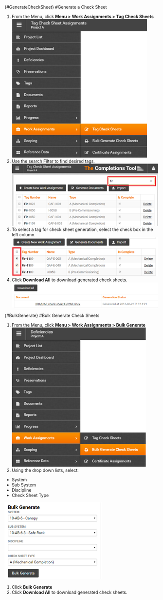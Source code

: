 {#GenerateCheckSheet}
#Generate a Check Sheet 
1. From the Menu, click **Menu > Work Assignments > Tag Check Sheets**  
![Menu > Work Assignments > Tag Check Sheets](images\Mtagchecksheetassignments.PNG)   
1. Use the search Filter to find desired tags.
![Filter Tag Check Sheet Assignments](images\tagcsassignmentsfilter.png)  
1. To select a tag for check sheet generation, select the check box in the left column.  
![Select Tag Check Sheet Assignments](images\tagcsassignmentsselect.png)  
1. Click **Download All** to download generated check sheets.
![Download Generated Check Sheets](images\downloadgeneratedcs.png)  

{#BulkGenerate}
#Bulk Generate Check Sheets
1. From the Menu, click **Menu > Work Assignments > Bulk Generate**  
![Menu > Work Assignments > Bulk Generate](images\MBulkGenerateCS.PNG)   
2. Using the drop down lists, select:
  - System
  - Sub System
  - Discipline
  - Check Sheet Type  

![Bulk Generate Options](images\BulkGenerateOptions.png)
1. Click **Bulk Generate**
1. Click **Download All** to download generated check sheets.